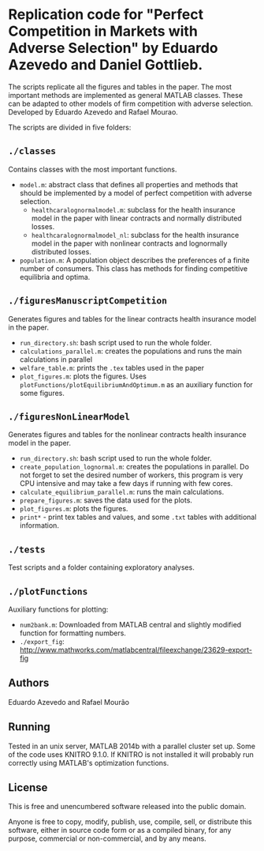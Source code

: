 # Replication code for "Perfect Competition in Markets with Adverse Selection" by Eduardo Azevedo and Daniel Gottlieb.

The scripts replicate all the figures and tables in the paper. The most important methods are implemented as general MATLAB classes. These can be adapted to other models of firm competition with adverse selection. Developed by Eduardo Azevedo and Rafael Mourao.

The scripts are divided in five folders:

## `./classes`

Contains classes with the most important functions.

- `model.m`: abstract class that defines all properties and methods that should be implemented by a model of perfect competition with adverse selection.
	- `healthcaralognormalmodel.m`: subclass for the health insurance model in the paper with linear contracts and normally distributed losses.
	- `healthcaralognormalmodel_nl`: subclass for the health insurance model in the paper with nonlinear contracts and lognormally distributed losses.
- `population.m`: A population object describes the preferences of a finite number of consumers. This class has methods for finding competitive equilibria and optima.

## `./figuresManuscriptCompetition`

Generates figures and tables for the linear contracts health insurance model in the paper.

- `run_directory.sh`: bash script used to run the whole folder.
- `calculations_parallel.m`: creates the populations and runs the main calculations in parallel
- `welfare_table.m`: prints the `.tex` tables used in the paper
- `plot_figures.m`: plots the figures. Uses `plotFunctions/plotEquilibriumAndOptimum.m` as an auxiliary function for some figures.

## `./figuresNonLinearModel`

Generates figures and tables for the nonlinear contracts health insurance model in the paper.

- `run_directory.sh`: bash script used to run the whole folder.
- `create_population_lognormal.m`: creates the populations in parallel. Do not forget to set the desired number of workers, this program is very CPU intensive and may take a few days if running with few cores.
- `calculate_equilibrium_parallel.m`: runs the main calculations.
- `prepare_figures.m`: saves the data used for the plots.
- `plot_figures.m`: plots the figures.
- `print*` - print tex tables and values, and some `.txt` tables with additional information.

## `./tests`

Test scripts and a folder containing exploratory analyses.

## `./plotFunctions`

Auxiliary functions for plotting:

- `num2bank.m`: Downloaded from MATLAB central and slightly modified function for formatting numbers.
- `./export_fig`: http://www.mathworks.com/matlabcentral/fileexchange/23629-export-fig

## Authors 

Eduardo Azevedo and Rafael Mourão

## Running

Tested in an unix server, MATLAB 2014b with a parallel cluster set up. Some of the code uses KNITRO 9.1.0. If KNITRO is not installed it will probably run correctly using MATLAB's optimization functions.

## License

This is free and unencumbered software released into the public domain.

Anyone is free to copy, modify, publish, use, compile, sell, or
distribute this software, either in source code form or as a compiled
binary, for any purpose, commercial or non-commercial, and by any
means.


